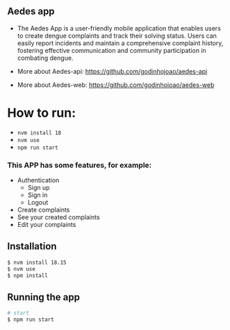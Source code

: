## Aedes app
- The Aedes App is a user-friendly mobile application that enables users to create dengue complaints and track their solving status. Users can easily report incidents and maintain a comprehensive complaint history, fostering effective communication and community participation in combating dengue.

- More about Aedes-api: https://github.com/godinhojoao/aedes-api
- More about Aedes-web: https://github.com/godinhojoao/aedes-web


# How to run:
- `nvm install 18`
- `nvm use`
- `npm run start`


### This APP has some features, for example:
- Authentication
  - Sign up
  - Sign in
  - Logout
- Create complaints
- See your created complaints
- Edit your complaints

## Installation
```bash
$ nvm install 18.15
$ nvm use
$ npm install
```

## Running the app
```bash
# start
$ npm run start
```
